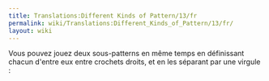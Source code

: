 ```yaml
---
title: Translations:Different Kinds of Pattern/13/fr
permalink: wiki/Translations:Different_Kinds_of_Pattern/13/fr/
layout: wiki
---
```


Vous pouvez jouez deux sous-patterns en même temps en définissant chacun
d'entre eux entre crochets droits, et en les séparant par une virgule :
